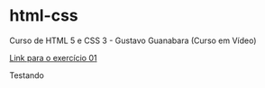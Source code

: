 # html-css
 Curso de HTML 5 e CSS 3 - Gustavo Guanabara (Curso em Vídeo)

<a href="https://darlissonv.github.io/html-css/Modulo_1/ex001/index.html" target="_blank">Link para o exercício 01</a>



Testando